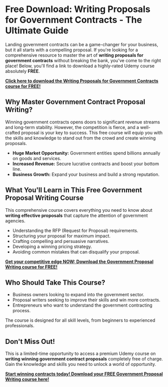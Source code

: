 # Free Download: Writing Proposals for Government Contracts - The Ultimate Guide

Landing government contracts can be a game-changer for your business, but it all starts with a compelling proposal. If you're looking for a comprehensive resource to master the art of **writing proposals for government contracts** without breaking the bank, you've come to the right place! Below, you'll find a link to download a highly-rated Udemy course absolutely **FREE**.

[**Click here to download the Writing Proposals for Government Contracts course for FREE!**](https://udemywork.com/writing-proposals-for-government-contracts)

## Why Master Government Contract Proposal Writing?

Winning government contracts opens doors to significant revenue streams and long-term stability. However, the competition is fierce, and a well-crafted proposal is your key to success. This free course will equip you with the skills and knowledge to stand out from the crowd and create winning proposals.

*   **Huge Market Opportunity:** Government entities spend billions annually on goods and services.
*   **Increased Revenue:** Secure lucrative contracts and boost your bottom line.
*   **Business Growth:** Expand your business and build a strong reputation.

## What You'll Learn in This Free Government Proposal Writing Course

This comprehensive course covers everything you need to know about **writing effective proposals** that capture the attention of government agencies.

*   Understanding the RFP (Request for Proposal) requirements.
*   Structuring your proposal for maximum impact.
*   Crafting compelling and persuasive narratives.
*   Developing a winning pricing strategy.
*   Avoiding common mistakes that can disqualify your proposal.

[**Get your competitive edge NOW: Download the Government Proposal Writing course for FREE!**](https://udemywork.com/writing-proposals-for-government-contracts)

## Who Should Take This Course?

*   Business owners looking to expand into the government sector.
*   Proposal writers seeking to improve their skills and win more contracts.
*   Entrepreneurs who want to understand the government contracting process.

The course is designed for all skill levels, from beginners to experienced professionals.

## Don't Miss Out!

This is a limited-time opportunity to access a premium Udemy course on **writing winning government contract proposals** completely free of charge. Gain the knowledge and skills you need to unlock a world of opportunity.

**[Start winning contracts today! Download your FREE Government Proposal Writing course here!](https://udemywork.com/writing-proposals-for-government-contracts)**
